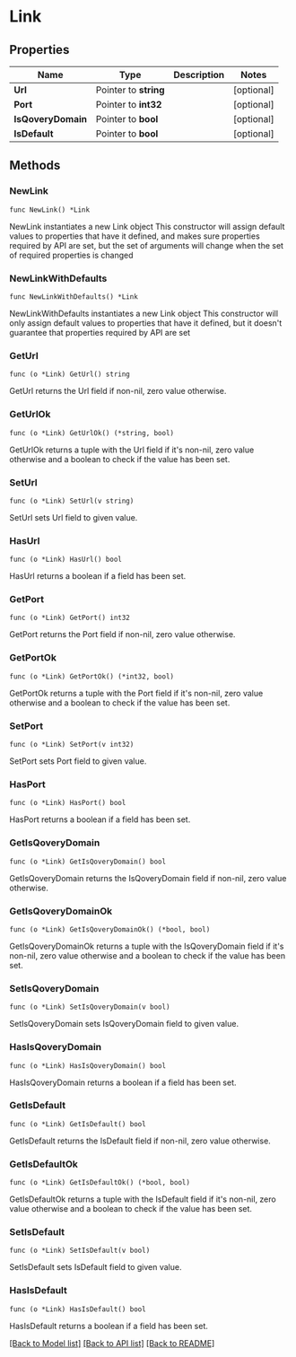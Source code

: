 # Link

## Properties

Name | Type | Description | Notes
------------ | ------------- | ------------- | -------------
**Url** | Pointer to **string** |  | [optional] 
**Port** | Pointer to **int32** |  | [optional] 
**IsQoveryDomain** | Pointer to **bool** |  | [optional] 
**IsDefault** | Pointer to **bool** |  | [optional] 

## Methods

### NewLink

`func NewLink() *Link`

NewLink instantiates a new Link object
This constructor will assign default values to properties that have it defined,
and makes sure properties required by API are set, but the set of arguments
will change when the set of required properties is changed

### NewLinkWithDefaults

`func NewLinkWithDefaults() *Link`

NewLinkWithDefaults instantiates a new Link object
This constructor will only assign default values to properties that have it defined,
but it doesn't guarantee that properties required by API are set

### GetUrl

`func (o *Link) GetUrl() string`

GetUrl returns the Url field if non-nil, zero value otherwise.

### GetUrlOk

`func (o *Link) GetUrlOk() (*string, bool)`

GetUrlOk returns a tuple with the Url field if it's non-nil, zero value otherwise
and a boolean to check if the value has been set.

### SetUrl

`func (o *Link) SetUrl(v string)`

SetUrl sets Url field to given value.

### HasUrl

`func (o *Link) HasUrl() bool`

HasUrl returns a boolean if a field has been set.

### GetPort

`func (o *Link) GetPort() int32`

GetPort returns the Port field if non-nil, zero value otherwise.

### GetPortOk

`func (o *Link) GetPortOk() (*int32, bool)`

GetPortOk returns a tuple with the Port field if it's non-nil, zero value otherwise
and a boolean to check if the value has been set.

### SetPort

`func (o *Link) SetPort(v int32)`

SetPort sets Port field to given value.

### HasPort

`func (o *Link) HasPort() bool`

HasPort returns a boolean if a field has been set.

### GetIsQoveryDomain

`func (o *Link) GetIsQoveryDomain() bool`

GetIsQoveryDomain returns the IsQoveryDomain field if non-nil, zero value otherwise.

### GetIsQoveryDomainOk

`func (o *Link) GetIsQoveryDomainOk() (*bool, bool)`

GetIsQoveryDomainOk returns a tuple with the IsQoveryDomain field if it's non-nil, zero value otherwise
and a boolean to check if the value has been set.

### SetIsQoveryDomain

`func (o *Link) SetIsQoveryDomain(v bool)`

SetIsQoveryDomain sets IsQoveryDomain field to given value.

### HasIsQoveryDomain

`func (o *Link) HasIsQoveryDomain() bool`

HasIsQoveryDomain returns a boolean if a field has been set.

### GetIsDefault

`func (o *Link) GetIsDefault() bool`

GetIsDefault returns the IsDefault field if non-nil, zero value otherwise.

### GetIsDefaultOk

`func (o *Link) GetIsDefaultOk() (*bool, bool)`

GetIsDefaultOk returns a tuple with the IsDefault field if it's non-nil, zero value otherwise
and a boolean to check if the value has been set.

### SetIsDefault

`func (o *Link) SetIsDefault(v bool)`

SetIsDefault sets IsDefault field to given value.

### HasIsDefault

`func (o *Link) HasIsDefault() bool`

HasIsDefault returns a boolean if a field has been set.


[[Back to Model list]](../README.md#documentation-for-models) [[Back to API list]](../README.md#documentation-for-api-endpoints) [[Back to README]](../README.md)


